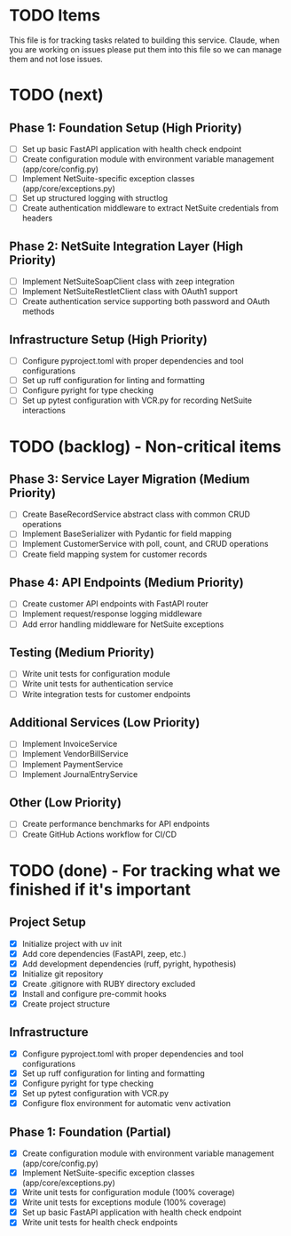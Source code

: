 # TODO Items

This file is for tracking tasks related to building this service. Claude, when you are working on issues please put them into this file so we can manage them and not lose issues.

# TODO (next)

## Phase 1: Foundation Setup (High Priority)
- [ ] Set up basic FastAPI application with health check endpoint
- [ ] Create configuration module with environment variable management (app/core/config.py)
- [ ] Implement NetSuite-specific exception classes (app/core/exceptions.py)
- [ ] Set up structured logging with structlog
- [ ] Create authentication middleware to extract NetSuite credentials from headers

## Phase 2: NetSuite Integration Layer (High Priority)
- [ ] Implement NetSuiteSoapClient class with zeep integration
- [ ] Implement NetSuiteRestletClient class with OAuth1 support
- [ ] Create authentication service supporting both password and OAuth methods

## Infrastructure Setup (High Priority)
- [ ] Configure pyproject.toml with proper dependencies and tool configurations
- [ ] Set up ruff configuration for linting and formatting
- [ ] Configure pyright for type checking
- [ ] Set up pytest configuration with VCR.py for recording NetSuite interactions

# TODO (backlog) - Non-critical items

## Phase 3: Service Layer Migration (Medium Priority)
- [ ] Create BaseRecordService abstract class with common CRUD operations
- [ ] Implement BaseSerializer with Pydantic for field mapping
- [ ] Implement CustomerService with poll, count, and CRUD operations
- [ ] Create field mapping system for customer records

## Phase 4: API Endpoints (Medium Priority)
- [ ] Create customer API endpoints with FastAPI router
- [ ] Implement request/response logging middleware
- [ ] Add error handling middleware for NetSuite exceptions

## Testing (Medium Priority)
- [ ] Write unit tests for configuration module
- [ ] Write unit tests for authentication service
- [ ] Write integration tests for customer endpoints

## Additional Services (Low Priority)
- [ ] Implement InvoiceService
- [ ] Implement VendorBillService
- [ ] Implement PaymentService
- [ ] Implement JournalEntryService

## Other (Low Priority)
- [ ] Create performance benchmarks for API endpoints
- [ ] Create GitHub Actions workflow for CI/CD

# TODO (done) - For tracking what we finished if it's important

## Project Setup
- [x] Initialize project with uv init
- [x] Add core dependencies (FastAPI, zeep, etc.)
- [x] Add development dependencies (ruff, pyright, hypothesis)
- [x] Initialize git repository
- [x] Create .gitignore with RUBY directory excluded
- [x] Install and configure pre-commit hooks
- [x] Create project structure

## Infrastructure
- [x] Configure pyproject.toml with proper dependencies and tool configurations
- [x] Set up ruff configuration for linting and formatting
- [x] Configure pyright for type checking  
- [x] Set up pytest configuration with VCR.py
- [x] Configure flox environment for automatic venv activation

## Phase 1: Foundation (Partial)
- [x] Create configuration module with environment variable management (app/core/config.py)
- [x] Implement NetSuite-specific exception classes (app/core/exceptions.py)
- [x] Write unit tests for configuration module (100% coverage)
- [x] Write unit tests for exceptions module (100% coverage)
- [x] Set up basic FastAPI application with health check endpoint
- [x] Write unit tests for health check endpoints
